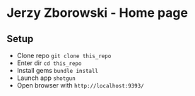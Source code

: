# Jerzy Zborowski - Home page

## Setup

* Clone repo `git clone this_repo`
* Enter dir `cd this_repo`
* Install gems `bundle install`
* Launch app `shotgun`
* Open browser with `http://localhost:9393/`
